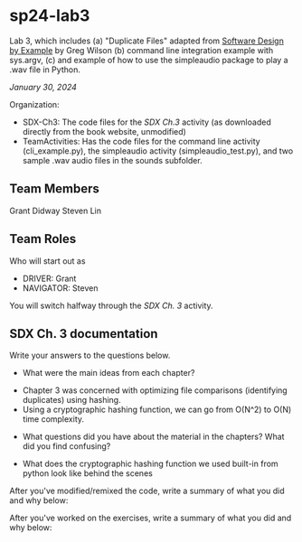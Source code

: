 # sp24-lab3
Lab 3, which includes (a) "Duplicate Files" adapted from [Software Design by Example](https://third-bit.com/sdxpy/) by Greg Wilson (b) command line integration example with sys.argv, (c) and example of how to use the simpleaudio package to play a .wav file in Python.

_January 30, 2024_

Organization:
* SDX-Ch3: The code files for the _SDX Ch.3_ activity (as downloaded directly from the book website, unmodified) 
* TeamActivities: Has the code files for the command line activity (cli_example.py), the simpleaudio activity (simpleaudio_test.py), and two sample .wav audio files in the sounds subfolder.

## Team Members
Grant Didway
Steven Lin

## Team Roles
Who will start out as
* DRIVER: Grant
* NAVIGATOR: Steven

You will switch halfway through the _SDX Ch. 3_ activity.

## SDX Ch. 3 documentation

Write your answers to the questions below.

* What were the main ideas from each chapter?
 - Chapter 3 was concerned with optimizing file comparisons (identifying duplicates) using hashing. 
 - Using a cryptographic hashing function, we can go from O(N^2) to O(N) time complexity.

* What questions did you have about the material in the chapters? What did you find confusing?
- What does the cryptographic hashing function we used built-in from python look like behind the scenes

After you've modified/remixed the code, write a summary of what you did and why below:

After you've worked on the exercises, write a summary of what you did and why below:





